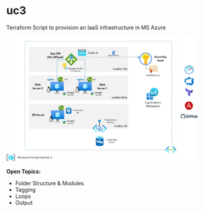 # uc3
 Terraform Script to provision an IaaS infrastructure in MS Azure

 ![Archhitecture Overview](Documentation/images/UC3-Architecture.jpg?raw=true "Architecture Overview")


**Open Topics:** 

- Folder Structure & Modules
- Tagging
- Loops
- Output
